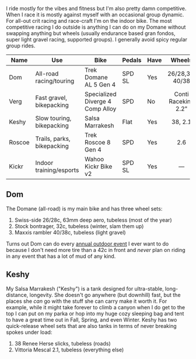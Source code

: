 I ride mostly for the vibes and fitness but I'm also pretty damn competitive. When I race it is mostly against myself with an occasional group dynamic. For all-out crit racing and race-craft I'm on the indoor bike.  The most competitive racing I do outside is anything I can do on my Domane without swapping anything but wheels (usually endurance based gran fondos, super light gravel racing, supported groups). I generally avoid spicy regular group rides.

| Name   | Use                        | Bike                             | Pedals | Have |       Wheels        |
| ------ | -------------------------- | -------------------------------- | ------ | ---- | :-----------------: |
| Dom    | All-road racing/touring    | Trek Domane AL 5 Gen 4           | SPD SL | Yes  |   26/28,32, 40/38   |
| Verg   | Fast gravel, bikepacking   | Specialized Diverge 4 Comp Alloy | SPD    | No   | Conti Raceking 2.2" |
| Keshy  | Slow touring, bikepacking  | Salsa Marrakesh                  | Flat   | Yes  |       38, 2.1       |
| Roscoe | Trails, parks, bikepacking | Trek Roscoe 8 Gen 4              | SPD    | Yes  |         2.6         |
| Kickr  | Indoor training/esports    | Wahoo Kickr Bike v2              | SPD SL | Yes  |          —          |
## Dom

The Domane (all-road) is my main bike and has three wheel sets:

1. Swiss-side 26/28c, 63mm deep aero, tubeless (most of the year)
2. Stock bontrager, 32c, tubeless (winter, slam them up)
3. Maxxis rambler 40/38c, tubeless (light gravel)

Turns out Dom can do every [annual outdoor event](Annual%20outdoor%20events.md) I ever want to do because I don't need more tire than a 42c in front and *never* plan on riding in any event that has a lot of mud of any kind. 
## Keshy

My Salsa Marrakesh ("Keshy") is a tank designed for ultra-stable, long-distance, longevity. She doesn't go anywhere (but downhill) fast, but the places she *can* go with the stuff she can carry make it worth it. For example, while it might take forever to climb a canyon when I do get to the top I can put on my parka or hop into my huge cozy sleeping bag and tent to have a great time out in Fall, Spring, and even Winter. Keshy has two quick-release wheel sets that are also tanks in terms of never breaking spokes under load:

1. 38 Renee Herse slicks, tubeless (roads)
2. Vittoria Mescal 2.1, tubeless (everything else)